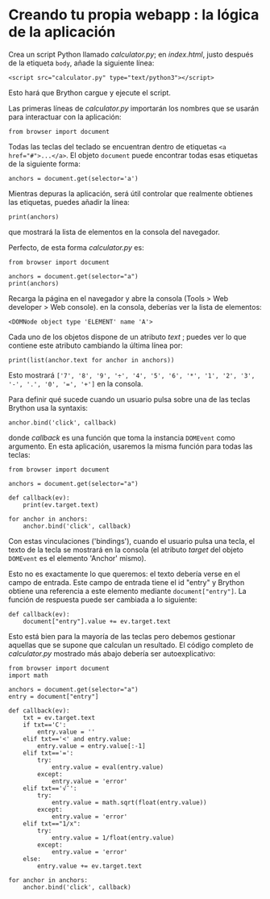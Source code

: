 Creando tu propia webapp : la lógica de la aplicación
=====================================================

Crea un script Python llamado *calculator.py*; en *index.html*, justo después de la etiqueta `body`, añade la siguiente línea:

    <script src="calculator.py" type="text/python3"></script>

Esto hará que Brython cargue y ejecute el script.

Las primeras líneas de *calculator.py* importarán los nombres que se usarán para interactuar con la aplicación:

    from browser import document

Todas las teclas del teclado se encuentran dentro de etiquetas `<a href="#">...</a>`. El objeto `document` puede encontrar todas esas etiquetas de la siguiente forma:

    anchors = document.get(selector='a')

Mientras depuras la aplicación, será útil controlar que realmente obtienes las etiquetas, puedes añadir la línea:

    print(anchors)

que mostrará la lista de elementos en la consola del navegador.

Perfecto, de esta forma *calculator.py* es:

    from browser import document
    
    anchors = document.get(selector="a")
    print(anchors)

Recarga la página en el navegador y abre la consola (Tools > Web developer > Web console). en la consola, deberías ver la lista de elementos:

    <DOMNode object type 'ELEMENT' name 'A'>

Cada uno de los objetos dispone de un atributo _text_ ; puedes ver lo que contiene este atributo cambiando la última línea por:

    print(list(anchor.text for anchor in anchors))

Esto mostrará `['7', '8', '9', '÷', '4', '5', '6', '*', '1', '2', '3', '-', '.', '0', '=', '+']` en la consola.

Para definir qué sucede cuando un usuario pulsa sobre una de las teclas  Brython usa la syntaxis:

    anchor.bind('click', callback)

donde _callback_ es una función que toma la instancia `DOMEvent` como argumento. En esta aplicación, usaremos la misma función para todas las teclas:

    from browser import document
    
    anchors = document.get(selector="a")
    
    def callback(ev):
        print(ev.target.text)
    
    for anchor in anchors:
        anchor.bind('click', callback)

Con estas vinculaciones ('bindings'), cuando el usuario pulsa una tecla, el texto de la tecla se mostrará en la consola (el atributo _target_ del objeto `DOMEvent` es el elemento 'Anchor' mismo).

Esto no es exactamente lo que queremos: el texto debería verse en el campo de entrada. Este campo de entrada tiene el id "entry" y Brython obtiene una referencia a este elemento mediante `document["entry"]`. La función de respuesta puede ser cambiada a lo siguiente:

    def callback(ev):
        document["entry"].value += ev.target.text

Esto está bien para la mayoría de las teclas pero debemos gestionar aquellas que se supone que calculan un resultado. El código completo de *calculator.py* mostrado más abajo debería ser autoexplicativo:

    from browser import document
    import math
    
    anchors = document.get(selector="a")
    entry = document["entry"]
    
    def callback(ev):
        txt = ev.target.text
        if txt=='C':
            entry.value = ''
        elif txt=='<' and entry.value:
            entry.value = entry.value[:-1]
        elif txt=='=':
            try:
                entry.value = eval(entry.value)
            except:
                entry.value = 'error'
        elif txt=='√¯':
            try:
                entry.value = math.sqrt(float(entry.value))
            except:
                entry.value = 'error'
        elif txt=="1/x":
            try:
                entry.value = 1/float(entry.value)
            except:
                entry.value = 'error'    
        else:
            entry.value += ev.target.text
    
    for anchor in anchors:
        anchor.bind('click', callback)
